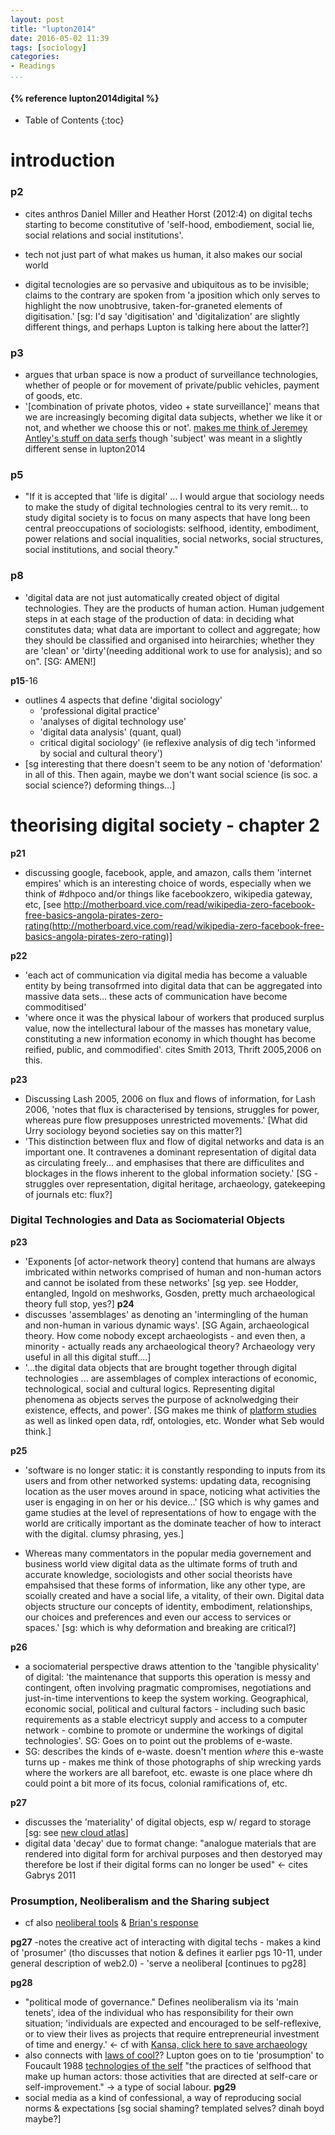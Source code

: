 ```yaml
---
layout: post
title: "lupton2014"
date: 2016-05-02 11:39
tags: [sociology]
categories:
- Readings
...
```


<h4>{% reference lupton2014digital %}</h4>

* Table of Contents
{:toc}

# introduction

### p2
- cites anthros Daniel Miller and Heather Horst (2012:4) on digital techs starting to become constitutive of 'self-hood, embodiement, social lie, social relations and social institutions'.

- tech not just part of what makes us human, it also makes our social world

- digital tecnologies are so pervasive and ubiquitous as to be invisible; claims to the contrary are spoken from 'a jposition which only serves to highlight the now unobtrusive, taken-for-graneted elements of digitisation.' [sg: I'd say 'digitisation' and 'digitalization' are slightly different things, and perhaps Lupton is talking here about the latter?]

### p3
- argues that urban space is now a product of surveillance technologies, whether of people or for movement of private/public vehicles, payment of goods,  etc.
- '[combination of private photos, video + state surveillance]' means that we are increasingly becoming digital data subjects, whether we like it or not, and whether we choose this or not'. [makes me think of Jeremey Antley's stuff on data serfs](http://www.peasantmuse.com/2012/06/from-data-self-to-data-serf.html) though 'subject' was meant in a slightly different sense in lupton2014

### p5
- "If it is accepted that 'life is digital' ... I would argue that sociology needs to make the study of digital technologies central to its very remit... to study digital society is to focus on many aspects that have long been central preoccupations of sociologists: selfhood, identity, embodiment, power relations and social inqualities, social networks, social structures, social institutions, and social theory."

### p8
- 'digital data are not just automatically created object of digital technologies. They are the products of human action. Human judgement steps in at each stage of the production of data: in deciding what constitutes data; what data are important to collect and aggregate; how they should be classified and organised into heirarchies; whether they are 'clean' or 'dirty'(needing additional work to use for analysis); and so on". [SG: AMEN!]

**p15**-16
- outlines 4 aspects that define 'digital sociology'
  - 'professional digital practice'
  - 'analyses of digital technology use'
  - 'digital data analysis' (quant, qual)
  - critical digital sociology' (ie reflexive analysis of dig tech 'informed by social and cultural theory')
- [sg interesting that there doesn't seem to be any notion of 'deformation' in all of this. Then again, maybe we don't want social science (is soc. a social science?) deforming things...]

# theorising digital society - chapter 2

**p21**
- discussing google, facebook, apple, and amazon, calls them 'internet empires' which is an interesting choice of words, especially when we think of #dhpoco and/or things like facebookzero, wikipedia gateway, etc, [see http://motherboard.vice.com/read/wikipedia-zero-facebook-free-basics-angola-pirates-zero-rating(http://motherboard.vice.com/read/wikipedia-zero-facebook-free-basics-angola-pirates-zero-rating)]

**p22**
- 'each act of communication via digital media has become a valuable entity by being transofrmed into digital data that can be aggregated into massive data sets... these acts of communication have become commoditised'
- 'where once it was the physical labour of workers that produced surplus value, now the intellectural labour of the masses has monetary value, constituting a new information economy in which thought has become reified, public, and commodified'. cites Smith 2013, Thrift 2005,2006 on this.

**p23**
- Discussing Lash 2005, 2006 on flux and flows of information, for Lash 2006, 'notes that flux is characterised by tensions, struggles for power, whereas pure flow presupposes unrestricted movements.' [What did Urry sociology beyond societies say on this matter?]
- 'This distinction between flux and flow of digital networks and data is an important one. It contravenes a dominant representation of digital data as circulating freely... and emphasises that there are difficulites and blockages in the flows inherent to the global information society.' [SG - struggles over representation, digital heritage, archaeology, gatekeeping of journals etc: flux?]

### Digital Technologies and Data as Sociomaterial Objects

**p23**
- 'Exponents [of actor-network theory] contend that humans are always imbricated within networks comprised of human and non-human actors and cannot be isolated from these networks' [sg yep. see Hodder, entangled, Ingold on meshworks, Gosden, pretty much archaeological theory full stop, yes?]
**p24**
- discusses 'assemblages' as denoting an 'intermingling of the human and non-human in various dynamic ways'. [SG Again, archaeological theory. How come nobody except archaeologists - and even then, a minority - actually reads any archaeological theory? Archaeology very useful in all this digital stuff....]
- '...the digital data objects that are brought together through digital technologies ... are assemblages of complex interactions of economic, technological, social and cultural logics. Representing digital phenomena as objects serves the purpose of acknolwedging their existence, effects, and power'. [SG makes me think of [platform studies](http://platformstudies.com/) as well as linked open data, rdf, ontologies, etc. Wonder what Seb would think.]

**p25**
- 'software is no longer static: it is constantly responding to inputs from its users and from other networked systems: updating data, recognising location as the user moves around in space, noticing what activities the user is engaging in on her or his device...' [SG which is why games and game studies at the level of representations of how to engage with the world are critically important as the dominate teacher of how to interact with the digital. clumsy phrasing, yes.]

- Whereas many commentators in the popular media governement and business world view digital data as the ultimate forms of truth and accurate knowledge, sociologists and other social theorists have empahsised that these forms of information, like any other type, are scoially created and have a social life, a vitality, of their own. Digital data objects structure our concepts of identity, embodiment, relationships, our choices and preferences and even our access to services or spaces.' [sg: which is why deformation and breaking are critical?]

**p26**
- a sociomaterial perspective draws attention to the 'tangible physicality' of digital: 'the maintenance that supports this operation is messy and contingent, often involving pragmatic compromises, negotiations and just-in-time interventions to keep the system working. Geographical, economic social, political and cultural factors - including such basic requirements as a stable electricyt supply and access to a computer network - combine to promote or undermine the workings of digital technologies'. SG: Goes on to point out the problems of e-waste.
- SG: describes the kinds of e-waste. doesn't mention *where* this e-waste turns up - makes me think of those photographs of ship wrecking yards where the workers are all barefoot, etc. ewaste is one place where dh could point a bit more of its focus, colonial ramifications of, etc.

**p27**
- discusses the 'materiality' of digital objects, esp w/ regard to storage [sg: see [new cloud atlas](http://newcloudatlas.org/)]
- digital data 'decay' due to format change: "analogue materials that are rendered into digital form for archival purposes and then destoryed may therefore be lost if their digital forms can no longer be used" <- cites Gabrys 2011

### Prosumption, Neoliberalism and the Sharing subject
- cf also [neoliberal tools](https://via.hypothes.is/https://lareviewofbooks.org/article/neoliberal-tools-archives-political-history-digital-humanities/) & [Brian's response](http://thehyperlab.ca/the-scandal-of-digital-humanities/)

**pg27** -notes the creative act of interacting with digital techs - makes a kind of 'prosumer' (tho discusses that notion & defines it earlier pgs 10-11, under general description of web2.0) - 'serve a neoliberal [continues to pg28]

**pg28**
- "political mode of governance." Defines neoliberalism via its 'main tenets', idea of the individual who has responsibility for their own situation; 'individuals are expected and encouraged to be self-reflexive, or to view their lives as projects that require entrepreneurial investment of time and energy.' <- cf with [Kansa, click here to save archaeology](https://ekansa-pubs.github.io/click-here-to-save-archaeology/)
- also connects with [laws of cool?](http://liu.english.ucsb.edu/the-laws-of-cool-knowledge-work-and-the-culture-of-information-catalogue-copy-and-table-of-contents/)? Lupton goes on to tie 'prosumption' to Foucault 1988 [technologies of the self](http://foucault.info/doc/documents/foucault-technologiesofself-en-html) "the practices of selfhood that make up human actors: those activities that are directed at self-care or self-improvement." -> a type of social labour.
**pg29**
- social media as a kind of confessional, a way of reproducing social norms & expectations [sg social shaming? templated selves? dinah boyd maybe?]
 
